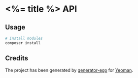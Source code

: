 # <%= title %> API

## Usage

```bash
# install modules
composer install
```

## Credits

The project has been generated by [generator-ego](https://github.com/egodigital/generator-ego) for [Yeoman](http://yeoman.io/).
